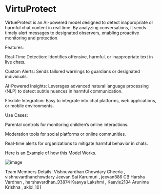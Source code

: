 # VirtuProtect


VirtueProtect is an AI-powered model designed to detect inappropriate or harmful chat content in real time. By analyzing conversations, it sends timely alert messages to designated observers, enabling proactive monitoring and protection.

Features:

Real-Time Detection: Identifies offensive, harmful, or inappropriate text in live chats.

Custom Alerts: Sends tailored warnings to guardians or designated individuals.

AI-Powered Insights: Leverages advanced natural language processing (NLP) to detect subtle nuances in harmful communication.

Flexible Integration: Easy to integrate into chat platforms, web applications, or mobile environments.


Use Cases:

Parental controls for monitoring children’s online interactions.

Moderation tools for social platforms or online communities.

Real-time alerts for organizations to mitigate harmful behavior in chats.

Here is an Example of how this Model Works.



![image](https://github.com/user-attachments/assets/4cef9aa2-8882-4606-9bff-9c0ac2356b74)


Team Members Details:
Vishnuvardhan Chowdary Cheerla , vishnuvardhanchowdary
Jeevan Sai Karumuri , jeevan886 
CB Harsha Vardhan , harshavardhan_93874 
Kaavya Lakshmi , Kaavie2134 
Arunima Krishna , aklol_101

